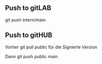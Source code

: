 ## Push to gitLAB

git push intern/main

## Push to gitHUB
Vorher 
git pull public für die Signierte Version

Dann
git push public main
